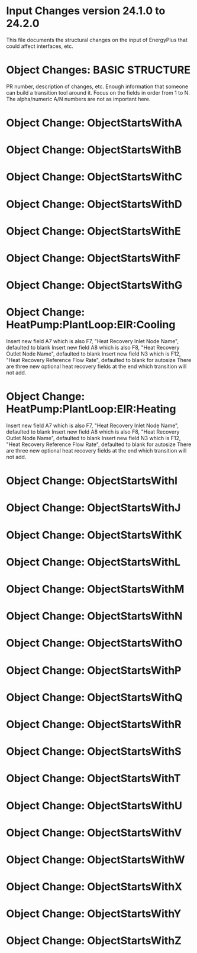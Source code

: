 Input Changes version 24.1.0 to 24.2.0
======================================

This file documents the structural changes on the input of EnergyPlus that could affect interfaces, etc.

# Object Changes: BASIC STRUCTURE

PR number, description of changes, etc.
Enough information that someone can build a transition tool around it.
Focus on the fields in order from 1 to N.
The alpha/numeric A/N numbers are not as important here.

# Object Change: ObjectStartsWithA

# Object Change: ObjectStartsWithB

# Object Change: ObjectStartsWithC

# Object Change: ObjectStartsWithD

# Object Change: ObjectStartsWithE

# Object Change: ObjectStartsWithF

# Object Change: ObjectStartsWithG

# Object Change: HeatPump:PlantLoop:EIR:Cooling

Insert new field A7 which is also F7, "Heat Recovery Inlet Node Name", defaulted to blank
Insert new field A8 which is also F8, "Heat Recovery Outlet Node Name", defaulted to blank
Insert new field N3 which is F12, "Heat Recovery Reference Flow Rate", defaulted to blank for autosize
There are three new optional heat recovery fields at the end which transition will not add.

# Object Change: HeatPump:PlantLoop:EIR:Heating

Insert new field A7 which is also F7, "Heat Recovery Inlet Node Name", defaulted to blank
Insert new field A8 which is also F8, "Heat Recovery Outlet Node Name", defaulted to blank
Insert new field N3 which is F12, "Heat Recovery Reference Flow Rate", defaulted to blank for autosize
There are three new optional heat recovery fields at the end which transition will not add.

# Object Change: ObjectStartsWithI

# Object Change: ObjectStartsWithJ

# Object Change: ObjectStartsWithK

# Object Change: ObjectStartsWithL

# Object Change: ObjectStartsWithM

# Object Change: ObjectStartsWithN

# Object Change: ObjectStartsWithO

# Object Change: ObjectStartsWithP

# Object Change: ObjectStartsWithQ

# Object Change: ObjectStartsWithR

# Object Change: ObjectStartsWithS

# Object Change: ObjectStartsWithT

# Object Change: ObjectStartsWithU

# Object Change: ObjectStartsWithV

# Object Change: ObjectStartsWithW

# Object Change: ObjectStartsWithX

# Object Change: ObjectStartsWithY

# Object Change: ObjectStartsWithZ
